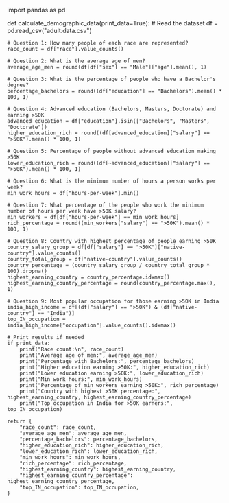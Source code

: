 import pandas as pd

def calculate_demographic_data(print_data=True):
    # Read the dataset
    df = pd.read_csv("adult.data.csv")

    # Question 1: How many people of each race are represented?
    race_count = df["race"].value_counts()

    # Question 2: What is the average age of men?
    average_age_men = round(df[df["sex"] == "Male"]["age"].mean(), 1)

    # Question 3: What is the percentage of people who have a Bachelor's degree?
    percentage_bachelors = round((df["education"] == "Bachelors").mean() * 100, 1)

    # Question 4: Advanced education (Bachelors, Masters, Doctorate) and earning >50K
    advanced_education = df["education"].isin(["Bachelors", "Masters", "Doctorate"])
    higher_education_rich = round((df[advanced_education]["salary"] == ">50K").mean() * 100, 1)

    # Question 5: Percentage of people without advanced education making >50K
    lower_education_rich = round((df[~advanced_education]["salary"] == ">50K").mean() * 100, 1)

    # Question 6: What is the minimum number of hours a person works per week?
    min_work_hours = df["hours-per-week"].min()

    # Question 7: What percentage of the people who work the minimum number of hours per week have >50K salary?
    min_workers = df[df["hours-per-week"] == min_work_hours]
    rich_percentage = round((min_workers["salary"] == ">50K").mean() * 100, 1)

    # Question 8: Country with highest percentage of people earning >50K
    country_salary_group = df[df["salary"] == ">50K"]["native-country"].value_counts()
    country_total_group = df["native-country"].value_counts()
    country_percentage = (country_salary_group / country_total_group * 100).dropna()
    highest_earning_country = country_percentage.idxmax()
    highest_earning_country_percentage = round(country_percentage.max(), 1)

    # Question 9: Most popular occupation for those earning >50K in India
    india_high_income = df[(df["salary"] == ">50K") & (df["native-country"] == "India")]
    top_IN_occupation = india_high_income["occupation"].value_counts().idxmax()

    # Print results if needed
    if print_data:
        print("Race count:\n", race_count)
        print("Average age of men:", average_age_men)
        print("Percentage with Bachelors:", percentage_bachelors)
        print("Higher education earning >50K:", higher_education_rich)
        print("Lower education earning >50K:", lower_education_rich)
        print("Min work hours:", min_work_hours)
        print("Percentage of min workers earning >50K:", rich_percentage)
        print("Country with highest >50K percentage:", highest_earning_country, highest_earning_country_percentage)
        print("Top occupation in India for >50K earners:", top_IN_occupation)

    return {
        "race_count": race_count,
        "average_age_men": average_age_men,
        "percentage_bachelors": percentage_bachelors,
        "higher_education_rich": higher_education_rich,
        "lower_education_rich": lower_education_rich,
        "min_work_hours": min_work_hours,
        "rich_percentage": rich_percentage,
        "highest_earning_country": highest_earning_country,
        "highest_earning_country_percentage": highest_earning_country_percentage,
        "top_IN_occupation": top_IN_occupation,
    }
